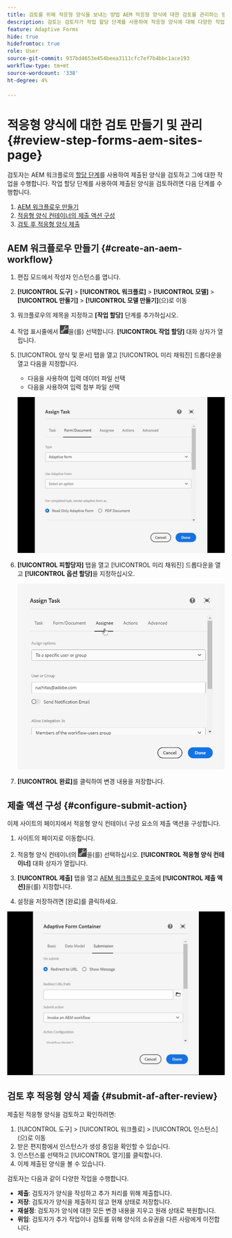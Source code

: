 ```yaml
---
title: 검토를 위해 적응형 양식을 보내는 방법 AEM 적응형 양식에 대한 검토를 관리하는 방법
description: 검토는 검토자가 작업 할당 단계를 사용하여 적응형 양식에 대해 다양한 작업을 수행할 수 있는 메커니즘입니다.
feature: Adaptive Forms
hide: true
hidefromtoc: true
role: User
source-git-commit: 937bd4653e454beea3111cfc7ef7b4bbc1ace193
workflow-type: tm+mt
source-wordcount: '338'
ht-degree: 4%

---
```



# 적응형 양식에 대한 검토 만들기 및 관리 {#review-step-forms-aem-sites-page}

검토자는 AEM 워크플로의 [할당 단계](https://experienceleague.adobe.com/docs/experience-manager-cloud-service/content/forms/create-form-centric-workflows/aem-forms-workflow-step-reference.html#assign-task-step)를 사용하여 제출된 양식을 검토하고 그에 대한 작업을 수행합니다. 작업 할당 단계를 사용하여 제출된 양식을 검토하려면 다음 단계를 수행합니다.

1. [AEM 워크플로우 만들기](#create-an-aem-workflow)
1. [적응형 양식 컨테이너의 제출 액션 구성](#configure-submit-action)
1. [검토 후 적응형 양식 제출](#submit-af-after-review)

## AEM 워크플로우 만들기 {#create-an-aem-workflow}

1. 편집 모드에서 작성자 인스턴스를 엽니다.
1. **[!UICONTROL 도구]** > **[!UICONTROL 워크플로]** > **[!UICONTROL 모델]** > **[!UICONTROL 만들기]** > **[!UICONTROL 모델 만들기]**(으)로 이동
1. 워크플로우의 제목을 지정하고 **[작업 할당]** 단계를 추가하십시오.
1. 작업 표시줄에서 ![settings_icon](assets/settings_icon.png)을(를) 선택합니다. **[!UICONTROL 작업 할당]** 대화 상자가 열립니다.
1. [!UICONTROL 양식 및 문서] 탭을 열고 [!UICONTROL 미리 채워진] 드롭다운을 열고 다음을 지정합니다.

   * 다음을 사용하여 입력 데이터 파일 선택
   * 다음을 사용하여 입력 첨부 파일 선택

   ![단계 검토](/help/forms/assets/assigntask-review1.gif)

1. **[!UICONTROL 피할당자]** 탭을 열고 [!UICONTROL 미리 채워진] 드롭다운을 열고 **[!UICONTROL 옵션 할당]**&#x200B;을 지정하십시오.

   ![단계 검토](/help/forms/assets/review-assignstep.png)

1. **[!UICONTROL 완료]**&#x200B;를 클릭하여 변경 내용을 저장합니다.

## 제출 액션 구성 {#configure-submit-action}

이제 사이트의 페이지에서 적응형 양식 컨테이너 구성 요소의 제출 액션을 구성합니다.

1. 사이트의 페이지로 이동합니다.
1. 적응형 양식 컨테이너의 ![settings_icon](assets/settings_icon.png)을(를) 선택하십시오. **[!UICONTROL 적응형 양식 컨테이너]** 대화 상자가 열립니다.
1. **[!UICONTROL 제출]** 탭을 열고 [AEM 워크플로우 호출](https://experienceleague.adobe.com/docs/experience-manager-cloud-service/content/forms/adaptive-forms-authoring/authoring-adaptive-forms-foundation-components/configure-submit-actions-and-metadata-submission/configuring-submit-actions.html?lang=en#invoke-an-aem-workflow)에 **[!UICONTROL 제출 액션]**&#x200B;을(를) 지정합니다.

1. 설정을 저장하려면 [완료]를 클릭하세요.

![submissiontab-reviewstep](/help/forms/assets/submissiontab-reviewstep.gif)

## 검토 후 적응형 양식 제출 {#submit-af-after-review}

제출된 적응형 양식을 검토하고 확인하려면:

1. [!UICONTROL 도구] > [!UICONTROL 워크플로] > [!UICONTROL 인스턴스] (으)로 이동
1. 받은 편지함에서 인스턴스가 생성 중임을 확인할 수 있습니다.
1. 인스턴스를 선택하고 [!UICONTROL 열기]를 클릭합니다.
1. 이제 제출된 양식을 볼 수 있습니다.

검토자는 다음과 같이 다양한 작업을 수행합니다.

* **제출**: 검토자가 양식을 작성하고 추가 처리를 위해 제출합니다.
* **저장**: 검토자가 양식을 제출하지 않고 현재 상태로 저장합니다.
* **재설정**: 검토자가 양식에 대한 모든 변경 내용을 지우고 원래 상태로 복원합니다.
* **위임**: 검토자가 추가 작업이나 검토를 위해 양식의 소유권을 다른 사람에게 이전합니다.
